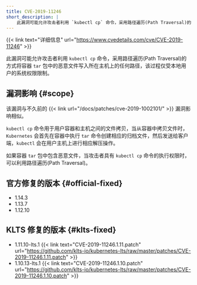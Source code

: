 ```yaml
---
title: CVE-2019-11246
short_description: |
    此漏洞可能允许攻击者利用 `kubectl cp` 命令，采用路径遍历(Path Traversal)的方式将容器 `tar` 包中的恶意文件写入所在主机上的任何路径，该过程仅受本地用户的系统权限限制。
---
```


{{< link text="详细信息" url="https://www.cvedetails.com/cve/CVE-2019-11246" >}}

此漏洞可能允许攻击者利用 `kubectl cp` 命令，采用路径遍历(Path Traversal)的方式将容器 `tar` 包中的恶意文件写入所在主机上的任何路径，该过程仅受本地用户的系统权限限制。

## 漏洞影响 {#scope}

该漏洞与不久前的 {{< link url="/docs/patches/cve-2019-1002101/" >}} 漏洞影响相似。

`kubectl cp` 命令用于用户容器和主机之间的文件拷贝，当从容器中拷贝文件时，`Kubernetes` 会首先在容器中执行 `tar` 命令创建相应的归档文件，然后发送给客户端，`kubectl` 会在用户主机上进行相应解压操作。

如果容器 `tar` 包中包含恶意文件，当攻击者具有 `kubectl cp` 命令的执行权限时，可以利用路径遍历(Path Traversal)。

## 官方修复的版本 {#official-fixed}

- 1.14.3
- 1.13.7
- 1.12.10

## KLTS 修复的版本 {#klts-fixed}

- 1.11.10-lts.1 {{< link text="CVE-2019-11246.1.11.patch" url="https://github.com/klts-io/kubernetes-lts/raw/master/patches/CVE-2019-11246.1.11.patch" >}}
- 1.10.13-lts.1 {{< link text="CVE-2019-11246.1.10.patch" url="https://github.com/klts-io/kubernetes-lts/raw/master/patches/CVE-2019-11246.1.10.patch" >}}

